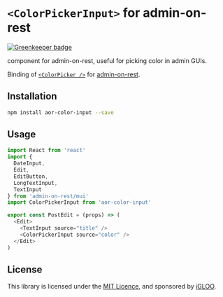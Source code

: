 # `<ColorPickerInput>` for admin-on-rest

[![Greenkeeper badge](https://badges.greenkeeper.io/LoicMahieu/aor-color-input.svg)](https://greenkeeper.io/)

<ColorPickerInput> component for admin-on-rest, useful for picking color in admin GUIs.

Binding of [`<ColorPicker />`](https://github.com/LoicMahieu/material-ui-color-picker) for [admin-on-rest](https://github.com/marmelab/admin-on-rest).

## Installation

```sh
npm install aor-color-input --save
```

## Usage

```js
import React from 'react'
import {
  DateInput,
  Edit,
  EditButton,
  LongTextInput,
  TextInput
} from 'admin-on-rest/mui'
import ColorPickerInput from 'aor-color-input'

export const PostEdit = (props) => (
  <Edit>
    <TextInput source="title" />
    <ColorPickerInput source="color" />
  </Edit>
)
```

## License

This library is licensed under the [MIT Licence](LICENSE), and sponsored by [iGLOO](https://igloo.be).

